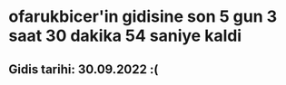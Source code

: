 # ofarukbicer'in gidisine son 5 gun 3 saat 30 dakika 54 saniye kaldi

## Gidis tarihi: 30.09.2022 :(
